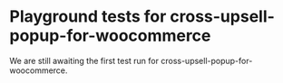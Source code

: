 # Playground tests for cross-upsell-popup-for-woocommerce
We are still awaiting the first test run for cross-upsell-popup-for-woocommerce.
